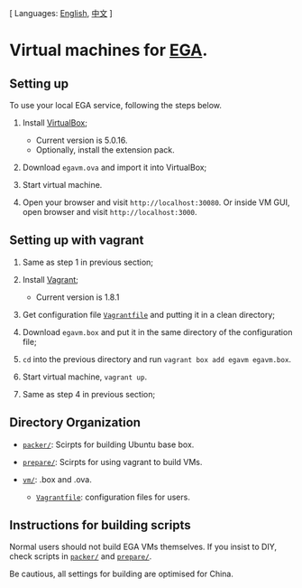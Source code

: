 [ Languages: [English](README.md), [中文](README-zh.md) ]

# Virtual machines for [EGA](http://ega.nju.edu.cn).

## Setting up

To use your local EGA service, following the steps below.

1. Install [VirtualBox](https://www.virtualbox.org/wiki/Downloads);
    + Current version is 5.0.16.
    + Optionally, install the extension pack.

2. Download `egavm.ova` and import it into VirtualBox;

3. Start virtual machine.

4. Open your browser and visit `http://localhost:30080`. Or inside VM GUI, open browser and visit `http://localhost:3000`.

## Setting up with vagrant

1. Same as step 1 in previous section;

2. Install [Vagrant](https://www.vagrantup.com/downloads.html);
    + Current version is 1.8.1

3. Get configuration file [`Vagrantfile`](vm/Vagrantfile) and putting it in a clean directory;

4. Download `egavm.box` and put it in the same directory of the configuration file;

5. `cd` into the previous directory and run `vagrant box add egavm egavm.box`.

6. Start virtual machine, `vagrant up`.

7. Same as step 4 in previous section;

## Directory Organization

* [`packer/`](packer/): Scirpts for building Ubuntu base box.

* [`prepare/`](prepare/): Scirpts for using vagrant to build VMs.

* [`vm/`](vm/): .box and .ova.
    * [`Vagrantfile`](vm/Vagrantfile): configuration files for users.

## Instructions for building scripts

Normal users should not build EGA VMs themselves. If you insist to DIY, check scripts in [`packer/`](packer/) and [`prepare/`](prepare/).

Be cautious, all settings for building are optimised for China.
